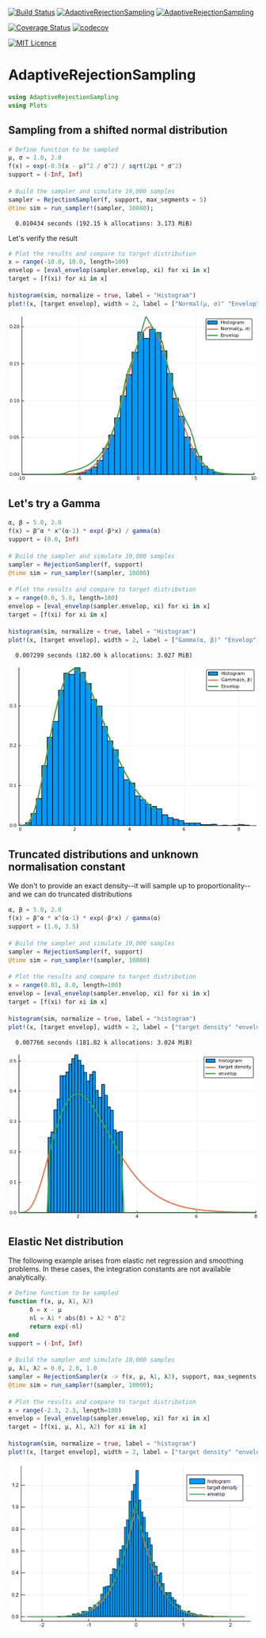 [![Build Status](https://travis-ci.org/mauriciogtec/AdaptiveRejectionSampling.jl.svg?branch=master)](https://travis-ci.org/mauriciogtec/AdaptiveRejectionSampling.jl)
[![AdaptiveRejectionSampling](http://pkg.julialang.org/badges/AdaptiveRejectionSampling_0.6.svg)](http://pkg.julialang.org/detail/AdaptiveRejectionSampling)
[![AdaptiveRejectionSampling](http://pkg.julialang.org/badges/AdaptiveRejectionSampling_0.7.svg)](http://pkg.julialang.org/detail/AdaptiveRejectionSampling)

[![Coverage Status](https://coveralls.io/repos/github/mauriciogtec/AdaptiveRejectionSampling.jl/badge.svg?branch=master)](https://coveralls.io/github/mauriciogtec/AdaptiveRejectionSampling.jl?branch=master)
[![codecov](https://codecov.io/gh/mauriciogtec/AdaptiveRejectionSampling.jl/branch/master/graph/badge.svg)](https://codecov.io/gh/mauriciogtec/AdaptiveRejectionSampling.jl)

[![MIT Licence](https://badges.frapsoft.com/os/mit/mit.png?v=103)](https://opensource.org/licenses/mit-license.php)

# AdaptiveRejectionSampling


```julia
using AdaptiveRejectionSampling
using Plots
```

## Sampling from a shifted normal distribution


```julia
# Define function to be sampled
μ, σ = 1.0, 2.0
f(x) = exp(-0.5(x - μ)^2 / σ^2) / sqrt(2pi * σ^2) 
support = (-Inf, Inf)

# Build the sampler and simulate 10,000 samples
sampler = RejectionSampler(f, support, max_segments = 5)
@time sim = run_sampler!(sampler, 10000);
```

      0.010434 seconds (192.15 k allocations: 3.173 MiB)
    

Let's verify the result


```julia
# Plot the results and compare to target distribution
x = range(-10.0, 10.0, length=100)
envelop = [eval_envelop(sampler.envelop, xi) for xi in x]
target = [f(xi) for xi in x]

histogram(sim, normalize = true, label = "Histogram")
plot!(x, [target envelop], width = 2, label = ["Normal(μ, σ)" "Envelop"])
```


![](img/example1.png)


## Let's try a Gamma


```julia
α, β = 5.0, 2.0
f(x) = β^α * x^(α-1) * exp(-β*x) / gamma(α)
support = (0.0, Inf)

# Build the sampler and simulate 10,000 samples
sampler = RejectionSampler(f, support)
@time sim = run_sampler!(sampler, 10000) 

# Plot the results and compare to target distribution
x = range(0.0, 5.0, length=100)
envelop = [eval_envelop(sampler.envelop, xi) for xi in x]
target = [f(xi) for xi in x]

histogram(sim, normalize = true, label = "Histogram")
plot!(x, [target envelop], width = 2, label = ["Gamma(α, β)" "Envelop"])
```

      0.007299 seconds (182.00 k allocations: 3.027 MiB)
    


![](img/example2.png)

## Truncated distributions and unknown normalisation constant

We don't to provide an exact density--it will sample up to proportionality--and we can do truncated distributions


```julia
α, β = 5.0, 2.0
f(x) = β^α * x^(α-1) * exp(-β*x) / gamma(α)
support = (1.0, 3.5)

# Build the sampler and simulate 10,000 samples
sampler = RejectionSampler(f, support)
@time sim = run_sampler!(sampler, 10000) 

# Plot the results and compare to target distribution
x = range(0.01, 8.0, length=100)
envelop = [eval_envelop(sampler.envelop, xi) for xi in x]
target = [f(xi) for xi in x]

histogram(sim, normalize = true, label = "histogram")
plot!(x, [target envelop], width = 2, label = ["target density" "envelop"])
```

      0.007766 seconds (181.82 k allocations: 3.024 MiB)
    

![](img/example3.png)

## Elastic Net distribution

The following example arises from elastic net regression and smoothing problems. In these cases, the integration constants are not available analytically.

```julia
# Define function to be sampled
function f(x, μ, λ1, λ2)
      δ = x - μ
      nl = λ1 * abs(δ) + λ2 * δ^2
      return exp(-nl)
end
support = (-Inf, Inf)

# Build the sampler and simulate 10,000 samples
μ, λ1, λ2 = 0.0, 2.0, 1.0
sampler = RejectionSampler(x -> f(x, μ, λ1, λ2), support, max_segments = 5)
@time sim = run_sampler!(sampler, 10000);

# Plot the results and compare to target distribution
x = range(-2.3, 2.3, length=100)
envelop = [eval_envelop(sampler.envelop, xi) for xi in x]
target = [f(xi, μ, λ1, λ2) for xi in x]

histogram(sim, normalize = true, label = "histogram")
plot!(x, [target envelop], width = 2, label = ["target density" "envelop"])
```

![](img/example4.png)
